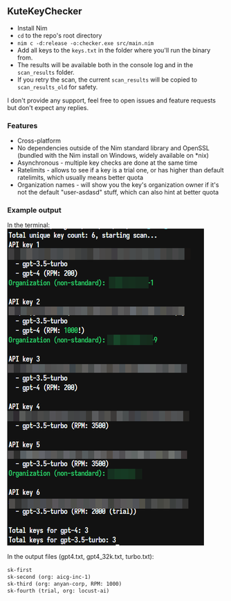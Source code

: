## KuteKeyChecker

- Install Nim
- `cd` to the repo's root directory
- `nim c -d:release -o:checker.exe src/main.nim`
- Add all keys to the `keys.txt` in the folder where you'll run the binary from.
- The results will be available both in the console log and in the `scan_results` folder.
- If you retry the scan, the current `scan_results` will be copied to `scan_results_old` for safety.

I don't provide any support, feel free to open issues and feature requests but don't expect any replies.

### Features
- Cross-platform
- No dependencies outside of the Nim standard library and OpenSSL (bundled with the Nim install on Windows, widely available on *nix)
- Asynchronous - multiple key checks are done at the same time
- Ratelimits - allows to see if a key is a trial one, or has higher than default ratelimits, which usually means better quota
- Organization names - will show you the key's organization owner if it's not the default "user-asdasd" stuff, which can also hint at better quota

### Example output

In the terminal:
![Example output](example_output.png)

In the output files (gpt4.txt, gpt4_32k.txt, turbo.txt):
```
sk-first
sk-second (org: aicg-inc-1)
sk-third (org: anyan-corp, RPM: 1000)
sk-fourth (trial, org: locust-ai)
```

